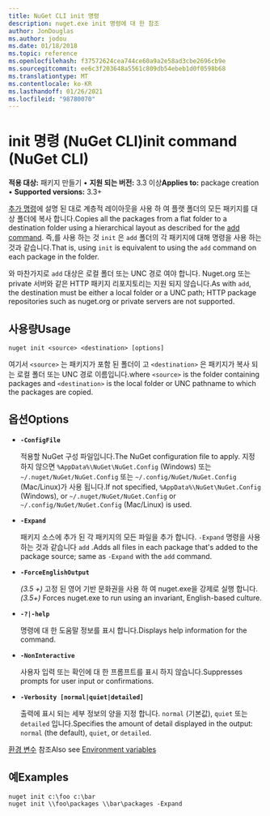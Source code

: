 ```yaml
---
title: NuGet CLI init 명령
description: nuget.exe init 명령에 대 한 참조
author: JonDouglas
ms.author: jodou
ms.date: 01/18/2018
ms.topic: reference
ms.openlocfilehash: f37572624cea744ce60a9a2e58ad3cbe2696cb9e
ms.sourcegitcommit: ee6c3f203648a5561c809db54ebeb1d0f0598b68
ms.translationtype: MT
ms.contentlocale: ko-KR
ms.lasthandoff: 01/26/2021
ms.locfileid: "98780070"
---
```

# <a name="init-command-nuget-cli"></a><span data-ttu-id="34d67-103">init 명령 (NuGet CLI)</span><span class="sxs-lookup"><span data-stu-id="34d67-103">init command (NuGet CLI)</span></span>

<span data-ttu-id="34d67-104">**적용 대상:** 패키지 만들기 &bullet; **지원 되는 버전:** 3.3 이상</span><span class="sxs-lookup"><span data-stu-id="34d67-104">**Applies to:** package creation &bullet; **Supported versions:** 3.3+</span></span>

<span data-ttu-id="34d67-105">[추가 명령](cli-ref-add.md)에 설명 된 대로 계층적 레이아웃을 사용 하 여 플랫 폴더의 모든 패키지를 대상 폴더에 복사 합니다.</span><span class="sxs-lookup"><span data-stu-id="34d67-105">Copies all the packages from a flat folder to a destination folder using a hierarchical layout as described for the [add command](cli-ref-add.md).</span></span> <span data-ttu-id="34d67-106">즉,를 사용 하는 것 `init` 은 `add` 폴더의 각 패키지에 대해 명령을 사용 하는 것과 같습니다.</span><span class="sxs-lookup"><span data-stu-id="34d67-106">That is, using `init` is equivalent to using the `add` command on each package in the folder.</span></span>

<span data-ttu-id="34d67-107">와 마찬가지로 `add` 대상은 로컬 폴더 또는 UNC 경로 여야 합니다. Nuget.org 또는 private 서버와 같은 HTTP 패키지 리포지토리는 지원 되지 않습니다.</span><span class="sxs-lookup"><span data-stu-id="34d67-107">As with `add`, the destination must be either a local folder or a UNC path; HTTP package repositories such as nuget.org or private servers are not supported.</span></span>

## <a name="usage"></a><span data-ttu-id="34d67-108">사용량</span><span class="sxs-lookup"><span data-stu-id="34d67-108">Usage</span></span>

```cli
nuget init <source> <destination> [options]
```

<span data-ttu-id="34d67-109">여기서 `<source>` 는 패키지가 포함 된 폴더이 고 `<destination>` 은 패키지가 복사 되는 로컬 폴더 또는 UNC 경로 이름입니다.</span><span class="sxs-lookup"><span data-stu-id="34d67-109">where `<source>` is the folder containing packages and `<destination>` is the local folder or UNC pathname to which the packages are copied.</span></span>

## <a name="options"></a><span data-ttu-id="34d67-110">옵션</span><span class="sxs-lookup"><span data-stu-id="34d67-110">Options</span></span>

- **`-ConfigFile`**

  <span data-ttu-id="34d67-111">적용할 NuGet 구성 파일입니다.</span><span class="sxs-lookup"><span data-stu-id="34d67-111">The NuGet configuration file to apply.</span></span> <span data-ttu-id="34d67-112">지정 하지 않으면 `%AppData%\NuGet\NuGet.Config` (Windows) 또는 `~/.nuget/NuGet/NuGet.Config` 또는 `~/.config/NuGet/NuGet.Config` (Mac/Linux)가 사용 됩니다.</span><span class="sxs-lookup"><span data-stu-id="34d67-112">If not specified, `%AppData%\NuGet\NuGet.Config` (Windows), or `~/.nuget/NuGet/NuGet.Config` or `~/.config/NuGet/NuGet.Config` (Mac/Linux) is used.</span></span>

- **`-Expand`**

  <span data-ttu-id="34d67-113">패키지 소스에 추가 된 각 패키지의 모든 파일을 추가 합니다. `-Expand` 명령을 사용 하는 것과 같습니다 `add` .</span><span class="sxs-lookup"><span data-stu-id="34d67-113">Adds all files in each package that's added to the package source; same as `-Expand` with the `add` command.</span></span>

- **`-ForceEnglishOutput`**

  <span data-ttu-id="34d67-114">*(3.5 +)* 고정 된 영어 기반 문화권을 사용 하 여 nuget.exe을 강제로 실행 합니다.</span><span class="sxs-lookup"><span data-stu-id="34d67-114">*(3.5+)* Forces nuget.exe to run using an invariant, English-based culture.</span></span>

- **`-?|-help`**

  <span data-ttu-id="34d67-115">명령에 대 한 도움말 정보를 표시 합니다.</span><span class="sxs-lookup"><span data-stu-id="34d67-115">Displays help information for the command.</span></span>

- **`-NonInteractive`**

  <span data-ttu-id="34d67-116">사용자 입력 또는 확인에 대 한 프롬프트를 표시 하지 않습니다.</span><span class="sxs-lookup"><span data-stu-id="34d67-116">Suppresses prompts for user input or confirmations.</span></span>

- **`-Verbosity [normal|quiet|detailed]`**

  <span data-ttu-id="34d67-117">출력에 표시 되는 세부 정보의 양을 지정 합니다. `normal` (기본값), `quiet` 또는 `detailed` 입니다.</span><span class="sxs-lookup"><span data-stu-id="34d67-117">Specifies the amount of detail displayed in the output: `normal` (the default), `quiet`, or `detailed`.</span></span>

<span data-ttu-id="34d67-118">[환경 변수](cli-ref-environment-variables.md) 참조</span><span class="sxs-lookup"><span data-stu-id="34d67-118">Also see [Environment variables](cli-ref-environment-variables.md)</span></span>

## <a name="examples"></a><span data-ttu-id="34d67-119">예</span><span class="sxs-lookup"><span data-stu-id="34d67-119">Examples</span></span>

```cli
nuget init c:\foo c:\bar
nuget init \\foo\packages \\bar\packages -Expand
```
